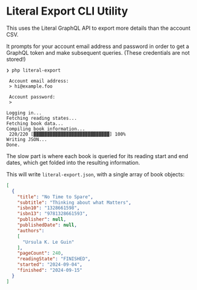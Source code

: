 # Literal Export CLI Utility

This uses the Literal GraphQL API to export more details than the account CSV.

It prompts for your account email address and password in order to get a GraphQL token and make subsequent queries. (These credentials are not stored!)

```
❯ php literal-export

 Account email address:
 > hi@example.foo

 Account password:
 >

Logging in...
Fetching reading states...
Fetching book data...
Compiling book information...
 220/220 [▓▓▓▓▓▓▓▓▓▓▓▓▓▓▓▓▓▓▓▓▓▓▓▓▓▓▓▓] 100%
Writing JSON...
Done.
```

The slow part is where each book is queried for its reading start and end dates, which get folded into the resulting information.

This will write `literal-export.json`, with a single array of book objects:

```json
[
  {
    "title": "No Time to Spare",
    "subtitle": "Thinking about what Matters",
    "isbn10": "1328661598",
    "isbn13": "9781328661593",
    "publisher": null,
    "publishedDate": null,
    "authors":
    [
      "Ursula K. Le Guin"
    ],
    "pageCount": 240,
    "readingState": "FINISHED",
    "started": "2024-09-04",
    "finished": "2024-09-15"
  }
]
```
